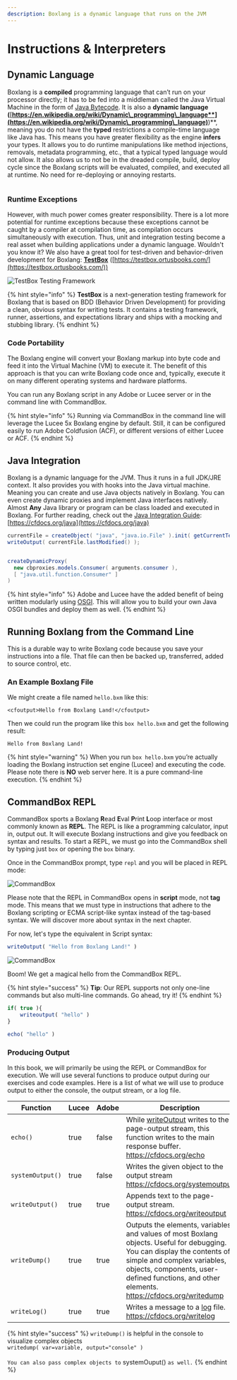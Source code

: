 ```yaml
---
description: Boxlang is a dynamic language that runs on the JVM
---
```


# Instructions & Interpreters

## Dynamic Language

Boxlang is a **compiled** programming language that can’t run on your processor directly; it has to be fed into a middleman called the Java Virtual Machine in the form of [Java Bytecode](https://en.wikipedia.org/wiki/Java\_bytecode). It is also a **dynamic language (**[**https://en.wikipedia.org/wiki/Dynamic\_programming\_language**](https://en.wikipedia.org/wiki/Dynamic\_programming\_language)**)**, meaning you do not have the **typed** restrictions a compile-time language like Java has. This means you have greater flexibility as the engine **infers** your types. It allows you to do runtime manipulations like method injections, removals, metadata programming, etc., that a typical typed language would not allow. It also allows us to not be in the dreaded compile, build, deploy cycle since the Boxlang scripts will be evaluated, compiled, and executed all at runtime. No need for re-deploying or annoying restarts.

<figure><img src="../.gitbook/assets/Boxlang-JavaBytecode.png" alt=""><figcaption></figcaption></figure>

### Runtime Exceptions

However, with much power comes greater responsibility. There is a lot more potential for runtime exceptions because these exceptions cannot be caught by a compiler at compilation time, as compilation occurs simultaneously with execution. Thus, unit and integration testing become a real asset when building applications under a dynamic language. Wouldn't you know it? We also have a great tool for test-driven and behavior-driven development for Boxlang: [**TestBox**](https://testbox.ortusbooks.com/) ([https://testbox.ortusbooks.com/](https://testbox.ortusbooks.com/))

![TestBox Testing Framework](../.gitbook/assets/testbox-logo.png)

{% hint style="info" %}
**TestBox** is a next-generation testing framework for Boxlang that is based on BDD (Behavior Driven Development) for providing a clean, obvious syntax for writing tests. It contains a testing framework, runner, assertions, and expectations library and ships with a mocking and stubbing library.
{% endhint %}

### Code Portability

The Boxlang engine will convert your Boxlang markup into byte code and feed it into the Virtual Machine (VM) to execute it. The benefit of this approach is that you can write Boxlang code once and, typically, execute it on many different operating systems and hardware platforms.

You can run any Boxlang script in any Adobe or Lucee server or in the command line with CommandBox.

{% hint style="info" %}
Running via CommandBox in the command line will leverage the Lucee 5x Boxlang engine by default. Still, it can be configured easily to run Adobe Coldfusion (ACF), or different versions of either Lucee or ACF.
{% endhint %}

## Java Integration

Boxlang is a dynamic language for the JVM. Thus it runs in a full JDK/JRE context. It also provides you with hooks into the Java virtual machine. Meaning you can create and use Java objects natively in Boxlang. You can even create dynamic proxies and implement Java interfaces natively. Almost **Any** Java library or program can be class loaded and executed in Boxlang. For further reading, check out the [Java Integration Guide](https://cfdocs.org/java): [https://cfdocs.org/java](https://cfdocs.org/java)

```java
currentFile = createObject( "java", "java.io.File" ).init( getCurrentTemplatePath() );
writeOutput( currentFile.lastModified() );


createDynamicProxy(
  new cbproxies.models.Consumer( arguments.consumer ),
  [ "java.util.function.Consumer" ]
)
```

{% hint style="info" %}
Adobe and Lucee have the added benefit of being written modularly using [OSGI](https://www.osgi.org/developer/architecture/). This will allow you to build your own Java OSGI bundles and deploy them as well.
{% endhint %}

## Running Boxlang from the Command Line

This is a durable way to write Boxlang code because you save your instructions into a file. That file can then be backed up, transferred, added to source control, etc.

### An Example Boxlang File

We might create a file named `hello.bxm` like this:

```markup
<cfoutput>Hello from Boxlang Land!</cfoutput>
```

Then we could run the program like this `box hello.bxm` and get the following result:

```
Hello from Boxlang Land!
```

{% hint style="warning" %}
When you run `box hello.bxm` you’re actually loading the Boxlang instruction set engine (Lucee) and executing the code. Please note there is **NO** web server here. It is a pure command-line execution.
{% endhint %}

## CommandBox REPL

CommandBox sports a Boxlang **R**ead **E**val **P**rint **L**oop interface or most commonly known as **REPL**. The REPL is like a programming calculator, input in, output out. It will execute Boxlang instructions and give you feedback on syntax and results. To start a REPL, we must go into the CommandBox shell by typing just `box` or opening the `box` binary.

Once in the CommandBox prompt, type `repl` and you will be placed in REPL mode:

![CommandBox](../assets/repl.png)

Please note that the REPL in CommandBox opens in **script** mode, not **tag** mode. This means that we must type in instructions that adhere to the Boxlang scripting or ECMA script-like syntax instead of the tag-based syntax. We will discover more about syntax in the next chapter.

For now, let's type the equivalent in Script syntax:

```javascript
writeOutput( "Hello from Boxlang Land!" )
```

![CommandBox](../assets/repl-hello.png)

Boom! We get a magical hello from the CommandBox REPL.

{% hint style="success" %}
**Tip**: Our REPL supports not only one-line commands but also multi-line commands. Go ahead, try it!
{% endhint %}

```javascript
if( true ){
    writeoutput( "hello" )
}

echo( "hello" )
```

### Producing Output

In this book, we will primarily be using the REPL or CommandBox for execution.  We will use several functions to produce output during our exercises and code examples.  Here is a list of what we will use to produce output to either the console, the output stream, or a log file.

<table><thead><tr><th width="198">Function</th><th width="85.33333333333331" data-type="checkbox">Lucee</th><th width="93" data-type="checkbox">Adobe</th><th>Description</th></tr></thead><tbody><tr><td><code>echo()</code></td><td>true</td><td>false</td><td>While <a href="https://cfdocs.org/writeoutput">writeOutput</a> writes to the page-output stream, this function writes to the main response buffer.<br><a href="https://cfdocs.org/echo">https://cfdocs.org/echo</a></td></tr><tr><td><code>systemOutput()</code></td><td>true</td><td>false</td><td>Writes the given object to the output stream<br><a href="https://cfdocs.org/systemoutput">https://cfdocs.org/systemoutput</a></td></tr><tr><td><code>writeOutput()</code></td><td>true</td><td>true</td><td>Appends text to the page-output stream.<br><a href="https://cfdocs.org/writeoutput">https://cfdocs.org/writeoutput</a></td></tr><tr><td><code>writeDump()</code></td><td>true</td><td>true</td><td>Outputs the elements, variables, and values of most Boxlang objects. Useful for debugging. You can display the contents of simple and complex variables, objects, components, user-defined functions, and other elements.<br><a href="https://cfdocs.org/writedump">https://cfdocs.org/writedump</a></td></tr><tr><td><code>writeLog()</code></td><td>true</td><td>true</td><td>Writes a message to a <a href="https://cfdocs.org/log">log</a> file.<br><a href="https://cfdocs.org/writelog">https://cfdocs.org/writelog</a></td></tr></tbody></table>

{% hint style="success" %}
`writeDump()` is helpful in the console to visualize complex objects\
`writedump( var=variable, output="console" )`\
\
`You can also pass complex objects to` systemOuput() `as well.`
{% endhint %}
